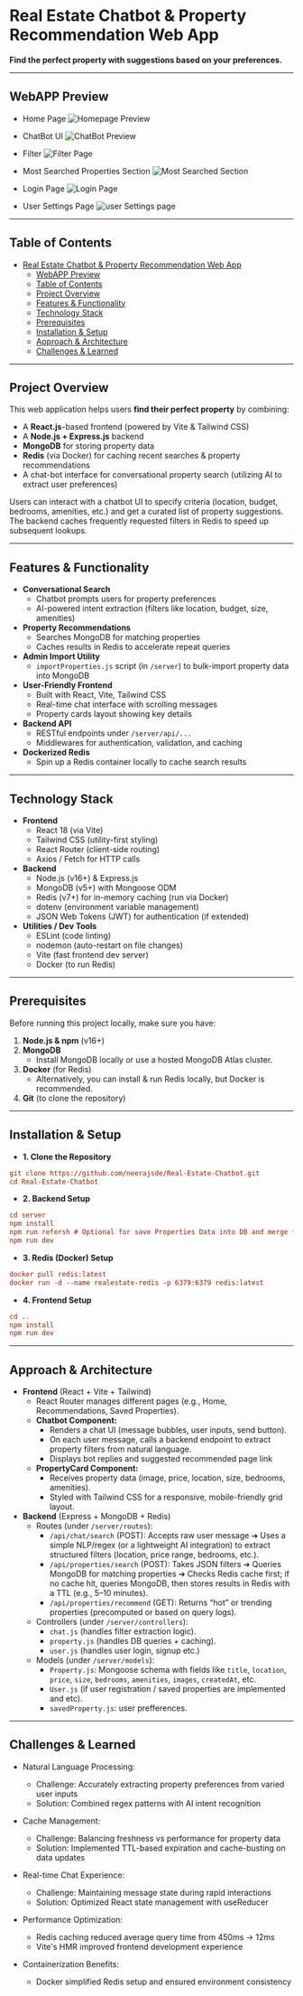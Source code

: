 # Real Estate Chatbot & Property Recommendation Web App

**Find the perfect property with suggestions based on your preferences.**

--- 
## WebAPP Preview
- Home Page
![Homepage Preview](https://res.cloudinary.com/do1xweis7/image/upload/v1748886201/REAL-ESTATE-AI/Screenshot_2025-06-02_230841_x9cpg4.png)

- ChatBot UI
![ChatBot Preview](https://res.cloudinary.com/do1xweis7/image/upload/v1748886198/REAL-ESTATE-AI/Screenshot_2025-06-02_230932_wqao4d.png)

- Filter
![Filter Page](https://res.cloudinary.com/do1xweis7/image/upload/v1748886198/REAL-ESTATE-AI/Screenshot_2025-06-02_230957_p4enke.png)

- Most Searched Properties Section
![Most Searched Section](https://res.cloudinary.com/do1xweis7/image/upload/v1748886197/REAL-ESTATE-AI/Screenshot_2025-06-02_231042_fkgebb.png)

- Login Page
![Login Page](https://res.cloudinary.com/do1xweis7/image/upload/v1748886812/REAL-ESTATE-AI/Screenshot_2025-06-02_231944_oeiwwk.png)

- User Settings Page
![user Settings page](https://res.cloudinary.com/do1xweis7/image/upload/v1748886812/REAL-ESTATE-AI/Screenshot_2025-06-02_232134_tjjf2p.png)

---

## Table of Contents

- [Real Estate Chatbot \& Property Recommendation Web App](#real-estate-chatbot--property-recommendation-web-app)
  - [WebAPP Preview](#webapp-preview)
  - [Table of Contents](#table-of-contents)
  - [Project Overview](#project-overview)
  - [Features \& Functionality](#features--functionality)
  - [Technology Stack](#technology-stack)
  - [Prerequisites](#prerequisites)
  - [Installation \& Setup](#installation--setup)
  - [Approach \& Architecture](#approach--architecture)
  - [Challenges \& Learned](#challenges--learned)

---

## Project Overview

This web application helps users **find their perfect property** by combining:

- A **React.js**-based frontend (powered by Vite & Tailwind CSS)  
- A **Node.js + Express.js** backend  
- **MongoDB** for storing property data  
- **Redis** (via Docker) for caching recent searches & property recommendations  
- A chat-bot interface for conversational property search (utilizing AI to extract user preferences)  

Users can interact with a chatbot UI to specify criteria (location, budget, bedrooms, amenities, etc.) and get a curated list of property suggestions. The backend caches frequently requested filters in Redis to speed up subsequent lookups.

---

## Features & Functionality

- **Conversational Search**  
  - Chatbot prompts users for property preferences  
  - AI-powered intent extraction (filters like location, budget, size, amenities)  
- **Property Recommendations**  
  - Searches MongoDB for matching properties  
  - Caches results in Redis to accelerate repeat queries  
- **Admin Import Utility**  
  - `importProperties.js` script (in `/server`) to bulk-import property data into MongoDB  
- **User-Friendly Frontend**  
  - Built with React, Vite, Tailwind CSS  
  - Real-time chat interface with scrolling messages  
  - Property cards layout showing key details  
- **Backend API**  
  - RESTful endpoints under `/server/api/...`  
  - Middlewares for authentication, validation, and caching  
- **Dockerized Redis**  
  - Spin up a Redis container locally to cache search results  

---

## Technology Stack

- **Frontend**  
  - React 18 (via Vite)  
  - Tailwind CSS (utility-first styling)  
  - React Router (client-side routing)  
  - Axios / Fetch for HTTP calls  
- **Backend**  
  - Node.js (v16+) & Express.js  
  - MongoDB (v5+) with Mongoose ODM  
  - Redis (v7+) for in-memory caching (run via Docker)  
  - dotenv (environment variable management)  
  - JSON Web Tokens (JWT) for authentication (if extended)  
- **Utilities / Dev Tools**  
  - ESLint (code linting)  
  - nodemon (auto-restart on file changes)  
  - Vite (fast frontend dev server)  
  - Docker (to run Redis)  

---

## Prerequisites

Before running this project locally, make sure you have:

1. **Node.js & npm** (v16+)  
2. **MongoDB**  
   - Install MongoDB locally or use a hosted MongoDB Atlas cluster.  
3. **Docker** (for Redis)  
   - Alternatively, you can install & run Redis locally, but Docker is recommended.  
4. **Git** (to clone the repository)  

---
## Installation & Setup

- **1. Clone the Repository**

```ini
git clone https://github.com/neerajsde/Real-Estate-Chatbot.git
cd Real-Estate-Chatbot
```
- **2. Backend Setup**
  
```ini
cd server
npm install
npm run refersh # Optional for save Properties Data into DB and merge files
npm run dev
```

- **3. Redis (Docker) Setup**
 ```ini
docker pull redis:latest
docker run -d --name realestate-redis -p 6379:6379 redis:latest
```

- **4. Frontend Setup**
```ini
cd ..
npm install
npm run dev
```

---
## Approach & Architecture
- **Frontend** (React + Vite + Tailwind)
  - React Router manages different pages (e.g., Home, Recommendations, Saved Properties).
  - **Chatbot Component:**
    - Renders a chat UI (message bubbles, user inputs, send button).
    - On each user message, calls a backend endpoint to extract property filters from natural language.
    - Displays bot replies and suggested recommended page link
  - **PropertyCard Component:**
    - Receives property data (image, price, location, size, bedrooms, amenities).
    - Styled with Tailwind CSS for a responsive, mobile-friendly grid layout.
- **Backend** (Express + MongoDB + Redis)
  - Routes (under `/server/routes`):
    - `/api/chat/search` (POST): Accepts raw user message ➔ Uses a simple NLP/regex (or a lightweight AI integration) to extract structured filters (location, price range, bedrooms, etc.).
    - `/api/properties/search` (POST): Takes JSON filters ➔ Queries MongoDB for matching properties ➔ Checks Redis cache first; if no cache hit, queries MongoDB, then stores results in Redis with a TTL (e.g., 5–10 minutes).
    - `/api/properties/recommend` (GET): Returns “hot” or trending properties (precomputed or based on query logs).
  - Controllers (under `/server/controllers`):
    - `chat.js` (handles filter extraction logic).
    - `property.js` (handles DB queries + caching).
    - `user.js` (handles user login, signup etc.)
  - Models (under `/server/models`):
    - `Property.js`: Mongoose schema with fields like `title`, `location`, `price`, `size`, `bedrooms`, `amenities`, `images`, `createdAt`, etc.
    - `User.js` (if user registration / saved properties are implemented and etc).
    - `savedProperty.js`: user prefferences.

---
## Challenges & Learned
- Natural Language Processing:
  - Challenge: Accurately extracting property preferences from varied user inputs
  - Solution: Combined regex patterns with AI intent recognition

- Cache Management:
    - Challenge: Balancing freshness vs performance for property data
    - Solution: Implemented TTL-based expiration and cache-busting on data updates
  
-  Real-time Chat Experience:
    - Challenge: Maintaining message state during rapid interactions
    - Solution: Optimized React state management with useReducer

- Performance Optimization:
    - Redis caching reduced average query time from 450ms → 12ms
    - Vite's HMR improved frontend development experience

- Containerization Benefits:
    - Docker simplified Redis setup and ensured environment consistency